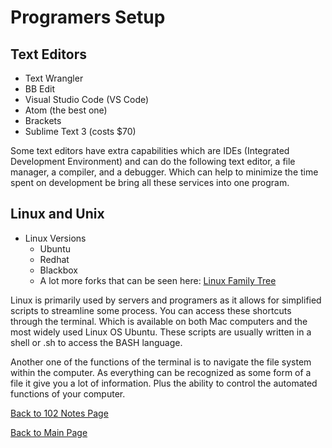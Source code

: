 # Programers Setup

## Text Editors

- Text Wrangler
- BB Edit
- Visual Studio Code (VS Code)
- Atom (the best one)
- Brackets
- Sublime Text 3 (costs $70)

Some text editors have extra capabilities which are IDEs (Integrated Development Environment) and can do the following text editor, a file
manager, a compiler, and a debugger. Which can help to minimize the time spent on development be bring all these services into one program.

## Linux and Unix

- Linux Versions
  - Ubuntu
  - Redhat
  - Blackbox
  - A lot more forks that can be seen here: [Linux Family Tree](https://upload.wikimedia.org/wikipedia/commons/6/69/DebianFamilyTree1210.svg)

Linux is primarily used by servers and programers as it allows for simplified scripts to streamline some process. You can access these shortcuts through the terminal. Which is available on both Mac computers and the most widely used Linux OS Ubuntu. These scripts are usually written in a shell or .sh to access the BASH language. 

Another one of the functions of the terminal is to navigate the file system within the computer. As everything can be recognized as some form of a file it give you a lot of information. Plus the ability to control the automated functions of your computer.

[Back to 102 Notes Page](https://codrcam.github.io/reading-note/reading102.html)

[Back to Main Page](https://codrcam.github.io/reading-note/)

